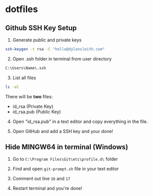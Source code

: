 # dotfiles

## Github SSH Key Setup

1. Generate public and private keys

```sh
ssh-keygen -t rsa -C "hello@dylansleith.com"
```

2. Open .ssh folder in terminal from user directory

```sh
C:\Users\Name\.ssh
```

3. List all files

```sh
ls -al
```

There will be **two** files:

- id_rsa (Private Key)
- id_rsa.pub (Public Key)

4. Open "id_rsa.pub" in a text editor and copy everything in the file.

5. Open GitHub and add a SSH key and your done!

## Hide MINGW64 in terminal (Windows)

1.  Go to `C:\Program Files\Git\etc\profile.d\` folder

2.  Find and open `git-prompt.sh` file in your text editor

3.  Comment out line `16` and `17`

4.  Restart terminal and you're done!
